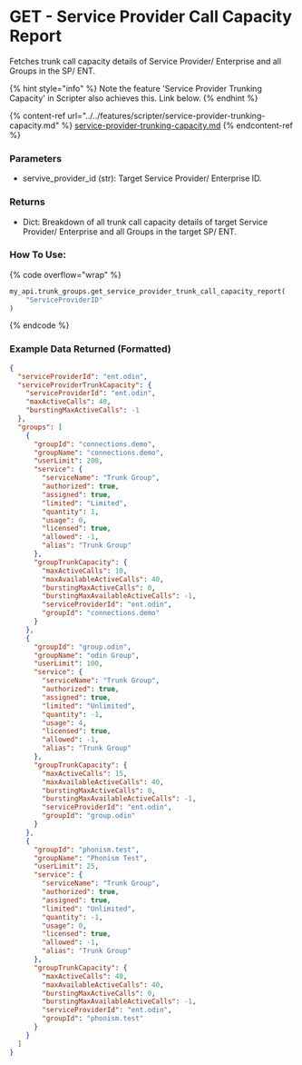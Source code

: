 # GET - Service Provider Call Capacity Report

Fetches trunk call capacity details of Service Provider/ Enterprise and all Groups in the SP/ ENT.

{% hint style="info" %}
Note the feature 'Service Provider Trunking Capacity' in Scripter also achieves this. Link below.
{% endhint %}

{% content-ref url="../../features/scripter/service-provider-trunking-capacity.md" %}
[service-provider-trunking-capacity.md](../../features/scripter/service-provider-trunking-capacity.md)
{% endcontent-ref %}

### Parameters&#x20;

* servive\_provider\_id (str): Target Service Provider/ Enterprise ID.

### Returns

* Dict: Breakdown of all trunk call capacity details of target Service Provider/ Enterprise and all Groups in the target SP/ ENT.

### How To Use:

{% code overflow="wrap" %}
```python
my_api.trunk_groups.get_service_provider_trunk_call_capacity_report(
    "ServiceProviderID"
)
```
{% endcode %}

### Example Data Returned (Formatted)

```json
{
  "serviceProviderId": "ent.odin",
  "serviceProviderTrunkCapacity": {
    "serviceProviderId": "ent.odin",
    "maxActiveCalls": 40,
    "burstingMaxActiveCalls": -1
  },
  "groups": [
    {
      "groupId": "connections.demo",
      "groupName": "connections.demo",
      "userLimit": 200,
      "service": {
        "serviceName": "Trunk Group",
        "authorized": true,
        "assigned": true,
        "limited": "Limited",
        "quantity": 1,
        "usage": 0,
        "licensed": true,
        "allowed": -1,
        "alias": "Trunk Group"
      },
      "groupTrunkCapacity": {
        "maxActiveCalls": 10,
        "maxAvailableActiveCalls": 40,
        "burstingMaxActiveCalls": 0,
        "burstingMaxAvailableActiveCalls": -1,
        "serviceProviderId": "ent.odin",
        "groupId": "connections.demo"
      }
    },
    {
      "groupId": "group.odin",
      "groupName": "odin Group",
      "userLimit": 100,
      "service": {
        "serviceName": "Trunk Group",
        "authorized": true,
        "assigned": true,
        "limited": "Unlimited",
        "quantity": -1,
        "usage": 4,
        "licensed": true,
        "allowed": -1,
        "alias": "Trunk Group"
      },
      "groupTrunkCapacity": {
        "maxActiveCalls": 15,
        "maxAvailableActiveCalls": 40,
        "burstingMaxActiveCalls": 0,
        "burstingMaxAvailableActiveCalls": -1,
        "serviceProviderId": "ent.odin",
        "groupId": "group.odin"
      }
    },
    {
      "groupId": "phonism.test",
      "groupName": "Phonism Test",
      "userLimit": 25,
      "service": {
        "serviceName": "Trunk Group",
        "authorized": true,
        "assigned": true,
        "limited": "Unlimited",
        "quantity": -1,
        "usage": 0,
        "licensed": true,
        "allowed": -1,
        "alias": "Trunk Group"
      },
      "groupTrunkCapacity": {
        "maxActiveCalls": 40,
        "maxAvailableActiveCalls": 40,
        "burstingMaxActiveCalls": 0,
        "burstingMaxAvailableActiveCalls": -1,
        "serviceProviderId": "ent.odin",
        "groupId": "phonism.test"
      }
    }
  ]
}
```
